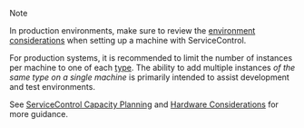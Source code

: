 > [!NOTE]
> In production environments, make sure to review the [environment considerations](/servicecontrol/servicecontrol-instances/hardware.md) when setting up a machine with ServiceControl.

For production systems, it is recommended to limit the number of instances per machine to one of each [type](/servicecontrol/#servicecontrol-instance-types). The ability to add multiple instances *of the same type on a single machine* is primarily intended to assist development and test environments.

See [ServiceControl Capacity Planning](/servicecontrol/capacity-and-planning.md) and [Hardware Considerations](/servicecontrol/servicecontrol-instances/hardware.md) for more guidance.
